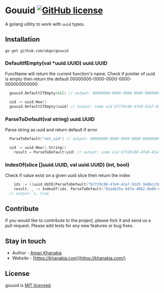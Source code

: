# Gouuid  [![GitHub license](https://img.shields.io/badge/license-MIT-blue.svg)](https://github.com/knesklab/util/blob/master/LICENSE)

A golang utility to work with `uuid` types.

## Installation
```
go get github.com/ubgo/gouuid
```

### DefaultIfEmpty(val *uuid.UUID) uuid.UUID
FuncName will return the current function's name.
Check if pointer of uuid is empty then return the default 00000000-0000-0000-0000-000000000000
```go
  gouuid.DefaultIfEmpty(nil) // output: 00000000-0000-0000-0000-000000000000

  uid := uuid.New()
  gouuid.DefaultIfEmpty(&uid) // output: some uid b7729c88-47e9-42a7-92d3-3e6bcc585f73
```

### ParseToDefault(val string) uuid.UUID
Parse string as uuid and return default if error
```go
  ParseToDefault("not_uid") // output: 00000000-0000-0000-0000-000000000000

  uid := uuid.New().String()
	result = ParseToDefault(uid) // output: some uid b7729c88-47e9-42a7-92d3-3e6bcc585f73
```


### IndexOf(slice []uuid.UUID, val uuid.UUID) (int, bool) 
Check if value exist on a given uuid slice then return the index
```go
	ids := []uuid.UUID{ParseToDefault("b7729c88-47e9-42a7-92d3-3e6bcc585f73"), ParseToDefault("83adb35a-847a-4962-8e09-8311a45dc2a2"), ParseToDefault("d9d65dfc-4643-44ab-920f-c564259fd96c")}
	result, _ := IndexOf(ids, ParseToDefault("83adb35a-847a-4962-8e09-8311a45dc2a2"))
  // output: 1, true
```


## Contribute

If you would like to contribute to the project, please fork it and send us a pull request.  Please add tests
for any new features or bug fixes.

## Stay in touch

* Author - [Aman Khanakia](https://twitter.com/mrkhanakia)
* Website - [https://khanakia.com](https://khanakia.com/)

## License

gouuid is [MIT licensed](LICENSE).
